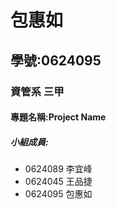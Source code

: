 # 包惠如

## 學號:0624095

### 資管系 三甲

#### 專題名稱:Project Name

##### 小組成員:
* 0624089 李宜峰
* 0624045 王品捷
* 0624095 包惠如

